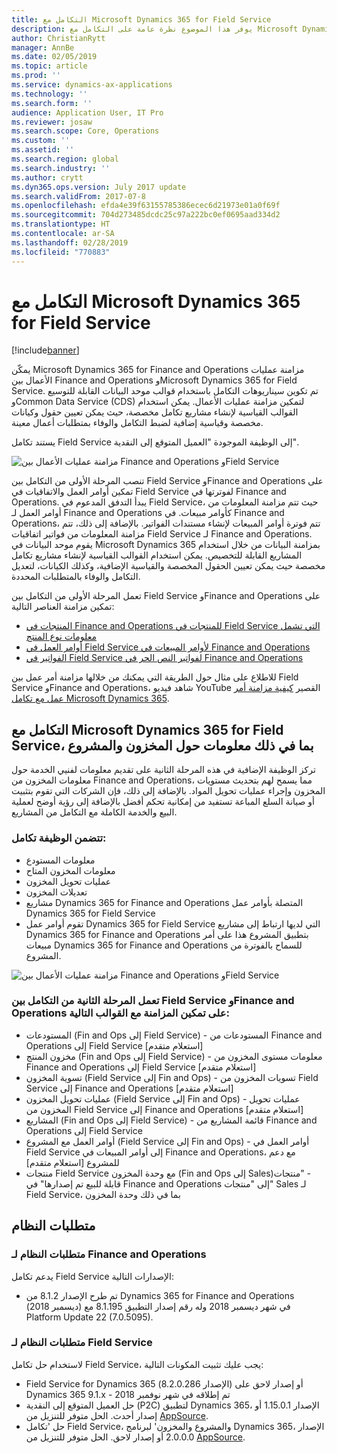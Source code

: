 ```yaml
---
title: التكامل مع Microsoft Dynamics 365 for Field Service
description: يوفر هذا الموضوع نظرة عامة على التكامل مع Microsoft Dynamics 365 for Field Service.
author: ChristianRytt
manager: AnnBe
ms.date: 02/05/2019
ms.topic: article
ms.prod: ''
ms.service: dynamics-ax-applications
ms.technology: ''
ms.search.form: ''
audience: Application User, IT Pro
ms.reviewer: josaw
ms.search.scope: Core, Operations
ms.custom: ''
ms.assetid: ''
ms.search.region: global
ms.search.industry: ''
ms.author: crytt
ms.dyn365.ops.version: July 2017 update
ms.search.validFrom: 2017-07-8
ms.openlocfilehash: efda4e39f63155785386ecec6d21973e01a0f69f
ms.sourcegitcommit: 704d273485dcdc25c97a222bc0ef0695aad334d2
ms.translationtype: HT
ms.contentlocale: ar-SA
ms.lasthandoff: 02/28/2019
ms.locfileid: "770883"
---
```

# <a name="integration-with-microsoft-dynamics-365-for-field-service"></a>التكامل مع Microsoft Dynamics 365 for Field Service

[!include[banner](../includes/banner.md)]

يمكّن Microsoft Dynamics 365 for Finance and Operations مزامنة عمليات الأعمال بين Finance and Operations وMicrosoft Dynamics 365 for Field Service. تم تكوين سيناريوهات التكامل باستخدام قوالب موحد البيانات القابلة للتوسيع وCommon Data Service (CDS) لتمكين مزامنة عمليات الأعمال.
يمكن استخدام القوالب القياسية لإنشاء مشاريع تكامل مخصصة، حيث يمكن تعيين حقول وكيانات مخصصة وقياسية إضافية لضبط التكامل والوفاء بمتطلبات أعمال معينة. 

يستند تكامل Field Service إلى الوظيفة الموجودة "العميل المتوقع إلى النقدية‬".

![مزامنة عمليات الأعمال بين Finance and Operations وField Service](./media/field-service-integration.png)

تنصب المرحلة الأولى من التكامل بين Field Service وFinance and Operations على تمكين أوامر العمل والاتفاقيات في Field Service لفوترتها في Finance and Operations. يبدأ التدفق المدعوم في Field Service، حيث تتم مزامنة المعلومات من أوامر العمل لـ Finance and Operations كأوامر مبيعات. في Finance and Operations، تتم فوترة أوامر المبيعات لإنشاء مستندات الفواتير. بالإضافة إلى ذلك، تتم مزامنة المعلومات من فواتير اتفاقيات Field Service لـ Finance and Operations. يقوم موحد البيانات في Microsoft Dynamics 365 بمزامنة البيانات من خلال استخدام المشاريع القابلة للتخصيص. يمكن استخدام القوالب القياسية لإنشاء مشاريع تكامل مخصصة حيث يمكن تعيين الحقول المخصصة والقياسية الإضافية، وكذلك الكيانات، لتعديل التكامل والوفاء بالمتطلبات المحددة.

تعمل المرحلة الأولى من التكامل بين Field Service وFinance and Operations على تمكين مزامنة العناصر التالية:

- [المنتجات في Finance and Operations للمنتجات في Field Service التي تشمل معلومات نوع المنتج](field-service-product.md)
- [أوامر العمل في Field Service لأوامر المبيعات في Finance and Operations](field-service-work-order.md)
- [الفواتير في Field Service لفواتير النص الحر في Finance and Operations](field-service-invoice.md)

للاطلاع على مثال حول الطريقة التي يمكنك من خلالها مزامنة أمر عمل بين Field Service وFinance and Operations، شاهد فيديو YouTube القصير [كيفية مزامنة أمر عمل مع تكامل Microsoft Dynamics 365](https://www.youtube.com/watch?v=46ylO7raZAo).

## <a name="integration-with-microsoft-dynamics-365-for-field-service-including-inventory-and-project-information"></a>التكامل مع Microsoft Dynamics 365 for Field Service، بما في ذلك معلومات حول المخزون والمشروع

تركز الوظيفة الإضافية في هذه المرحلة الثانية على تقديم معلومات لفنيي الخدمة حول معلومات المخزون من Finance and Operations، مما يسمح لهم بتحديث مستويات المخزون وإجراء عمليات تحويل المواد. بالإضافة إلى ذلك، فإن الشركات التي تقوم بتثبيت أو صيانة السلع المباعة تستفيد من إمكانية تحكم أفضل بالإضافة إلى رؤية أوضح لعملية البيع والخدمة الكاملة مع التكامل من المشاريع.

### <a name="functionality-includes-integration-of"></a>تتضمن الوظيفة تكامل:
- معلومات المستودع
- معلومات المخزون المتاح
- عمليات تحويل المخزون
- تعديلات المخزون
- مشاريع Dynamics 365 for Finance and Operations المتصلة بأوامر عمل Dynamics 365 for Field Service
- تقوم أوامر عمل Dynamics 365 for Field Service التي لديها ارتباط إلى مشاريع Dynamics 365 for Finance and Operations بتطبيق المشروع هذا على أمر مبيعات Dynamics 365 for Finance and Operations للسماح بالفوترة من المشروع. 

![مزامنة عمليات الأعمال بين Finance and Operations وField Service](./media/FSv2overview.png)

### <a name="the-second-phase-of-the-integration-between-field-service-and-finance-and-operations-enables-synchronization-with-the-following-templates"></a>تعمل المرحلة الثانية من التكامل بين Field Service وFinance and Operations على تمكين المزامنة مع القوالب التالية:
- المستودعات (Fin and Ops إلى Field Service) - المستودعات من Finance and Operations إلى Field Service [استعلام متقدم] 
- مخزون المنتج (Fin and Ops إلى Field Service) - معلومات مستوى المخزون من Finance and Operations إلى Field Service [استعلام متقدم] 
- تسوية المخزون (Field Service إلى Fin and Ops) - تسويات المخزون من Field Service إلى Finance and Operations [استعلام متقدم] 
- عمليات تحويل المخزون (Field Service إلى Fin and Ops) - عمليات تحويل المخزون من Field Service إلى Finance and Operations [استعلام متقدم] 
- المشاريع (Fin and Ops إلى Field Service) - قائمة المشاريع من Finance and Operations إلى Field Service 
- أوامر العمل مع المشروع (Field Service إلى Fin and Ops) - أوامر العمل في Field Service إلى أوامر المبيعات في Finance and Operations، مع دعم للمشروع [استعلام متقدم] 
- منتجات Field Service مع وحدة المخزون (Fin and Ops إلى Sales)‏ - "منتجات قابلة للبيع تم إصدارها‬" في Finance and Operations إلى "منتجات" Sales لـ Field Service، بما في ذلك وحدة المخزون 

## <a name="system-requirements"></a>متطلبات النظام

### <a name="system-requirements-for-finance-and-operations"></a>متطلبات النظام لـ Finance and Operations
يدعم تكامل Field Service الإصدارات التالية:

- تم طرح الإصدار 8.1.2 من Dynamics 365 for Finance and Operations (ديسمبر 2018) في شهر ديسمبر 2018 وله رقم إصدار التطبيق 8.1.195 مع Platform Update 22 (7.0.5095). 

### <a name="system-requirements-for-field-service"></a>متطلبات النظام لـ Field Service
لاستخدام حل تكامل Field Service، يجب عليك تثبيت المكونات التالية:

- Field Service for Dynamics 365 (الإصدار 8.2.0.286) أو إصدار لاحق على Dynamics 365 9.1.x - تم إطلاقه في شهر نوفمبر 2018
- حل العميل المتوقع إلى النقدية (P2C) لتطبيق Dynamics 365، الإصدار 1.15.0.1 أو إصدار أحدث. الحل متوفر للتنزيل من [AppSource](https://appsource.microsoft.com/product/dynamics-365/mscrm.c7a48b40-eed3-4d67-93ba-f2364281feb3).
- حل 'تكامل Field Service، والمشروع والمخزون' لبرنامج Dynamics 365، الإصدار 2.0.0.0 أو إصدار لاحق. الحل متوفر للتنزيل من [AppSource](https://appsource.microsoft.com/product/dynamics-365/mscrm.p2cfieldserviceintegrationv2).
